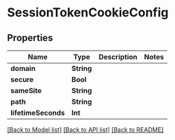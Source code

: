 # SessionTokenCookieConfig

## Properties
Name | Type | Description | Notes
------------ | ------------- | ------------- | -------------
**domain** | **String** |  | 
**secure** | **Bool** |  | 
**sameSite** | **String** |  | 
**path** | **String** |  | 
**lifetimeSeconds** | **Int** |  | 

[[Back to Model list]](../README.md#documentation-for-models) [[Back to API list]](../README.md#documentation-for-api-endpoints) [[Back to README]](../README.md)


